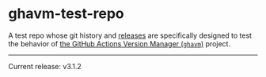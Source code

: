 # ghavm-test-repo

A test repo whose git history and [releases][] are specifically designed to test
the behavior of [the GitHub Actions Version Manager (`ghavm`)][ghavm] project.

---

Current release: v3.1.2

[ghavm]: https://github.com/mccutchen/ghavm
[releases]: https://github.com/mccutchen/ghavm-test-repo/releases
